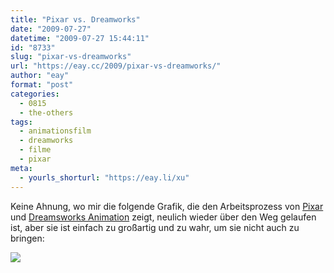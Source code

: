 ```yaml
---
title: "Pixar vs. Dreamworks"
date: "2009-07-27"
datetime: "2009-07-27 15:44:11"
id: "8733"
slug: "pixar-vs-dreamworks"
url: "https://eay.cc/2009/pixar-vs-dreamworks/"
author: "eay"
format: "post"
categories:
  - 0815
  - the-others
tags:
  - animationsfilm
  - dreamworks
  - filme
  - pixar
meta:
  - yourls_shorturl: "https://eay.li/xu"
---
```


Keine Ahnung, wo mir die folgende Grafik, die den Arbeitsprozess von [Pixar](http://en.wikipedia.org/wiki/Pixar) und [Dreamsworks Animation](http://en.wikipedia.org/wiki/DreamWorks_Animation) zeigt, neulich wieder über den Weg gelaufen ist, aber sie ist einfach zu großartig und zu wahr, um sie nicht auch zu bringen:

![](https://eay.cc/uploads/2009/dreamworksface.gif)
